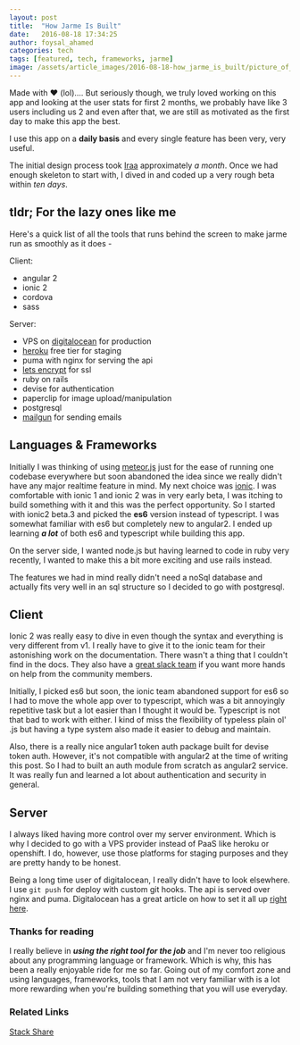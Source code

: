 ```yaml
---
layout: post
title:  "How Jarme Is Built"
date:   2016-08-18 17:34:25
author: foysal_ahamed
categories: tech
tags: [featured, tech, frameworks, jarme]
image: /assets/article_images/2016-08-18-how_jarme_is_built/picture_of_meaningless_code.jpg
---
```


Made with :heart: (lol).... But seriously though, we truly loved working on this app and looking at the user stats for first 2 months, we probably have like 3 users including us 2 and even after that, we are still as motivated as the first day to make this app the best.

I use this app on a **daily basis** and every single feature has been very, very useful.

The initial design process took [Iraa](https://twitter.com/iraa_ahmed) approximately *a month*. Once we had enough skeleton to start with, I dived in and coded up a very rough beta within *ten days*.

## tldr; For the lazy ones like me

Here's a quick list of all the tools that runs behind the screen to make jarme run as smoothly as it does -

Client:

- angular 2
- ionic 2
- cordova
- sass

Server:

- VPS on [digitalocean](https://digitalocean.com) for production
- [heroku](https://heroku.com) free tier for staging
- puma with nginx for serving the api
- [lets encrypt](https://letsencrypt.org) for ssl
- ruby on rails
- devise for authentication
- paperclip for image upload/manipulation
- postgresql
- [mailgun](https://mailgun.com) for sending emails

## Languages & Frameworks

Initially I was thinking of using [meteor.js](https://meteor.com) just for the ease of running one codebase everywhere but soon abandoned the idea since we really didn't have any major realtime feature in mind. My next choice was [ionic](http://ionicframework.com). I was comfortable with ionic 1 and ionic 2 was in very early beta, I was itching to build something with it and this was the perfect opportunity. So I started with ionic2 beta.3 and picked the **es6** version instead of typescript. I was somewhat familiar with es6 but completely new to angular2. I ended up learning ***a lot*** of both es6 and typescript while building this app.

On the server side, I wanted node.js but having learned to code in ruby very recently, I wanted to make this a bit more exciting and use rails instead.

The features we had in mind really didn't need a noSql database and actually fits very well in an sql structure so I decided to go with postgresql.

## Client

Ionic 2 was really easy to dive in even though the syntax and everything is very different from v1. I really have to give it to the ionic team for their astonishing work on the documentation. There wasn't a thing that I couldn't find in the docs. They also have a [great slack team](https://ionic-worldwide.slack.com) if you want more hands on help from the community members.

Initially, I picked es6 but soon, the ionic team abandoned support for es6 so I had to move the whole app over to typescript, which was a bit annoyingly repetitive task but a lot easier than I thought it would be. Typescript is not that bad to work with either. I kind of miss the flexibility of typeless plain ol' .js but having a type system also made it easier to debug and maintain.

Also, there is a really nice angular1 token auth package built for devise token auth. However, it's not compatible with angular2 at the time of writing this post. So I had to built an auth module from scratch as angular2 service. It was really fun and learned a lot about authentication and security in general.

## Server

I always liked having more control over my server environment. Which is why I decided to go with a VPS provider instead of PaaS like heroku or openshift. I do, however, use those platforms for staging purposes and they are pretty handy to be honest.

Being a long time user of digitalocean, I really didn't have to look elsewhere. I use `git push` for deploy with custom git hooks. The api is served over nginx and puma. Digitalocean has a great article on how to set it all up [right here](https://www.digitalocean.com/community/tutorials/how-to-deploy-a-rails-app-with-git-hooks-on-ubuntu-14-04).

### Thanks for reading

I really believe in ***using the right tool for the job*** and I'm never too religious about any programming language or framework. Which is why, this has been a really enjoyable ride for me so far. Going out of my comfort zone and using languages, frameworks, tools that I am not very familiar with is a lot more rewarding when you're building something that you will use everyday.

### Related Links
[Stack Share](http://stackshare.io/foysalit/jarme)